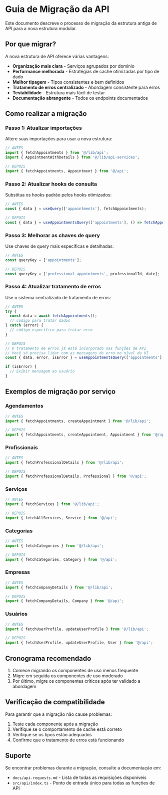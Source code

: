 # Guia de Migração da API

Este documento descreve o processo de migração da estrutura antiga de API para a nova estrutura modular.

## Por que migrar?

A nova estrutura de API oferece várias vantagens:

- **Organização mais clara** - Serviços agrupados por domínio
- **Performance melhorada** - Estratégias de cache otimizadas por tipo de dado
- **Melhor tipagem** - Tipos consistentes e bem definidos
- **Tratamento de erros centralizado** - Abordagem consistente para erros
- **Testabilidade** - Estrutura mais fácil de testar
- **Documentação abrangente** - Todos os endpoints documentados

## Como realizar a migração

### Passo 1: Atualizar importações

Altere suas importações para usar a nova estrutura:

```typescript
// ANTES
import { fetchAppointments } from '@/lib/api';
import { AppointmentWithDetails } from '@/lib/api-services';

// DEPOIS
import { fetchAppointments, Appointment } from '@/api';
```

### Passo 2: Atualizar hooks de consulta

Substitua os hooks padrão pelos hooks otimizados:

```typescript
// ANTES
const { data } = useQuery(['appointments'], fetchAppointments);

// DEPOIS
const { data } = useAppointmentsQuery(['appointments'], () => fetchAppointments());
```

### Passo 3: Melhorar as chaves de query

Use chaves de query mais específicas e detalhadas:

```typescript
// ANTES
const queryKey = ['appointments'];

// DEPOIS
const queryKey = ['professional-appointments', professionalId, date];
```

### Passo 4: Atualizar tratamento de erros

Use o sistema centralizado de tratamento de erros:

```typescript
// ANTES
try {
  const data = await fetchAppointments();
  // código para tratar dados
} catch (error) {
  // código específico para tratar erro
}

// DEPOIS
// O tratamento de erros já está incorporado nas funções de API
// Você só precisa lidar com as mensagens de erro no nível da UI
const { data, error, isError } = useAppointmentsQuery(['appointments'], () => fetchAppointments());

if (isError) {
  // Exibir mensagem ao usuário
}
```

## Exemplos de migração por serviço

### Agendamentos

```typescript
// ANTES
import { fetchAppointments, createAppointment } from '@/lib/api';

// DEPOIS
import { fetchAppointments, createAppointment, Appointment } from '@/api';
```

### Profissionais

```typescript
// ANTES
import { fetchProfessionalDetails } from '@/lib/api';

// DEPOIS
import { fetchProfessionalDetails, Professional } from '@/api';
```

### Serviços

```typescript
// ANTES
import { fetchServices } from '@/lib/api';

// DEPOIS
import { fetchAllServices, Service } from '@/api';
```

### Categorias

```typescript
// ANTES
import { fetchCategories } from '@/lib/api';

// DEPOIS
import { fetchCategories, Category } from '@/api';
```

### Empresas

```typescript
// ANTES
import { fetchCompanyDetails } from '@/lib/api';

// DEPOIS
import { fetchCompanyDetails, Company } from '@/api';
```

### Usuários

```typescript
// ANTES
import { fetchUserProfile, updateUserProfile } from '@/lib/api';

// DEPOIS
import { fetchUserProfile, updateUserProfile, User } from '@/api';
```

## Cronograma recomendado

1. Comece migrando os componentes de uso menos frequente
2. Migre em seguida os componentes de uso moderado
3. Por último, migre os componentes críticos após ter validado a abordagem

## Verificação de compatibilidade

Para garantir que a migração não cause problemas:

1. Teste cada componente após a migração
2. Verifique se o comportamento de cache está correto
3. Verifique se os tipos estão adequados
4. Confirme que o tratamento de erros está funcionando

## Suporte

Se encontrar problemas durante a migração, consulte a documentação em:
- `docs/api-requests.md` - Lista de todas as requisições disponíveis
- `src/api/index.ts` - Ponto de entrada único para todas as funções de API 